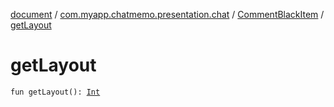 [document](../../index.md) / [com.myapp.chatmemo.presentation.chat](../index.md) / [CommentBlackItem](index.md) / [getLayout](./get-layout.md)

# getLayout

`fun getLayout(): `[`Int`](https://kotlinlang.org/api/latest/jvm/stdlib/kotlin/-int/index.html)